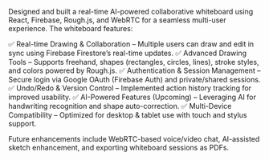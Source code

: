Designed and built a real-time AI-powered collaborative whiteboard using React, Firebase, Rough.js, and WebRTC for a seamless multi-user experience. The whiteboard features:

✅ Real-time Drawing & Collaboration – Multiple users can draw and edit in sync using Firebase Firestore’s real-time updates.
✅ Advanced Drawing Tools – Supports freehand, shapes (rectangles, circles, lines), stroke styles, and colors powered by Rough.js.
✅ Authentication & Session Management – Secure login via Google OAuth (Firebase Auth) and private/shared sessions.
✅ Undo/Redo & Version Control – Implemented action history tracking for improved usability.
✅ AI-Powered Features (Upcoming) – Leveraging AI for handwriting recognition and shape auto-correction.
✅ Multi-Device Compatibility – Optimized for desktop & tablet use with touch and stylus support.

Future enhancements include WebRTC-based voice/video chat, AI-assisted sketch enhancement, and exporting whiteboard sessions as PDFs.

